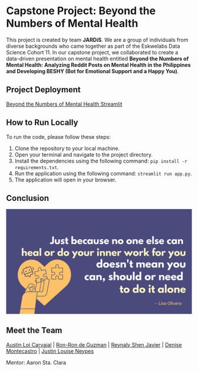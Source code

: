 # Capstone Project: Beyond the Numbers of Mental Health
This project is created by team **JARDiS**. We are a group of individuals from diverse backgrounds who came together as part of the Eskwelabs Data Science Cohort 11. In our capstone project, we collaborated to create a data-driven presentation on mental health entitled **Beyond the Numbers of Mental Health: Analyzing Reddit Posts on Mental Health in the Philippines and Developing BESHY (Bot for Emotional Support and a Happy You)**.

## Project Deployment
[Beyond the Numbers of Mental Health Streamlit](https://jardis-beyond-the-numbers-mental-health.streamlit.app/)

## How to Run Locally
To run the code, please follow these steps:

1. Clone the repository to your local machine.
2. Open your terminal and navigate to the project directory.
3. Install the dependencies using the following command: `pip install -r requirements.txt`.
4. Run the application using the following command: `streamlit run app.py`.
5. The application will open in your browser.

## Conclusion
![Beyond the Numbers of Mental Health Message](https://github.com/jlrn-rph/eskwelabs-capstone-mental-health/blob/main/assets/message.png)

## Meet the Team
[Austin Loi Carvajal](https://www.linkedin.com/in/austincarvajal/) | [Ron-Ron de Guzman](https://www.linkedin.com/in/ron-ron-de-guzman-b74a5b92/) | [Reynaly Shen Javier](https://www.linkedin.com/in/reynaly-shen-javier/) | [Denise Montecastro](https://www.linkedin.com/in/denise-montecastro-573b34a2/) | [Justin Louise Neypes](https://www.linkedin.com/in/jlrnrph/)

Mentor: Aaron Sta. Clara